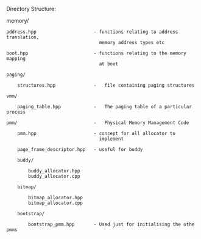 Directory Structure:

memory/

    address.hpp                     - functions relating to address translation, 
                                      memory address types etc

    boot.hpp                        - functions relating to the memory mapping 
                                      at boot

    paging/
        
        structures.hpp              -   file containing paging structures

    vmm/

        paging_table.hpp            -   The paging table of a particular process

    pmm/                            -   Physical Memory Management Code

        pmm.hpp                     - concept for all allocator to 
                                      implement

        page_frame_descriptor.hpp   - useful for buddy
        
        buddy/
            
            buddy_allocator.hpp
            buddy_allocator.cpp

        bitmap/

            bitmap_allocator.hpp
            bitmap_allocator.cpp

        bootstrap/
        
            bootstrap_pmm.hpp       - Used just for initialising the othe pmms
